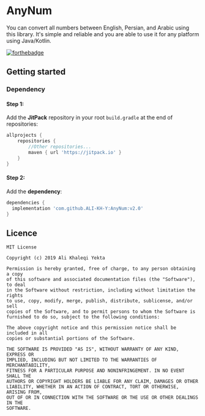 # AnyNum
You can convert all numbers between English, Persian, and Arabic using this library.
It's simple and reliable and you are able to use it for any platform using Java/Kotlin.

[![forthebadge](https://forthebadge.com/images/badges/built-with-love.svg)](https://forthebadge.com)
## Getting started
### Dependency
#### Step 1:
Add the **JitPack** repository in your root `build.gradle` at the end of repositories:
```groovy
allprojects {
	repositories {
		//Other repositories...
		maven { url 'https://jitpack.io' }
	}
}
```
#### Step 2:
Add the **dependency**:
```groovy
dependencies {
  implementation 'com.github.ALI-KH-Y:AnyNum:v2.0'
}
```
## Licence
    MIT License

    Copyright (c) 2019 Ali Khaleqi Yekta

    Permission is hereby granted, free of charge, to any person obtaining a copy
    of this software and associated documentation files (the "Software"), to deal
    in the Software without restriction, including without limitation the rights
    to use, copy, modify, merge, publish, distribute, sublicense, and/or sell
    copies of the Software, and to permit persons to whom the Software is
    furnished to do so, subject to the following conditions:

    The above copyright notice and this permission notice shall be included in all
    copies or substantial portions of the Software.

    THE SOFTWARE IS PROVIDED "AS IS", WITHOUT WARRANTY OF ANY KIND, EXPRESS OR
    IMPLIED, INCLUDING BUT NOT LIMITED TO THE WARRANTIES OF MERCHANTABILITY,
    FITNESS FOR A PARTICULAR PURPOSE AND NONINFRINGEMENT. IN NO EVENT SHALL THE
    AUTHORS OR COPYRIGHT HOLDERS BE LIABLE FOR ANY CLAIM, DAMAGES OR OTHER
    LIABILITY, WHETHER IN AN ACTION OF CONTRACT, TORT OR OTHERWISE, ARISING FROM,
    OUT OF OR IN CONNECTION WITH THE SOFTWARE OR THE USE OR OTHER DEALINGS IN THE
    SOFTWARE.
